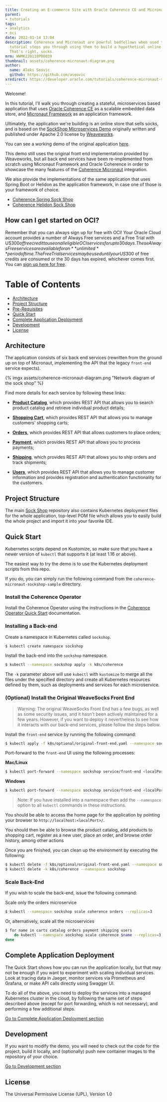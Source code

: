 ```yaml
---
title: Creating an E-commerce Site with Oracle Coherence CE and Micronaut
parent:
- tutorials
tags:
- analytics
- oci
date: 2022-01-14 13:04
description: Coherence and Micronaut are powrful bedfellows when used together. This
  tutorial steps you through using them to build a hypothetical online sock shop.
  That's right, socks.
mrm: WWMK220110P00039
thumbnail: assets/coherence-micronaut-diagram.png
author:
  name: Aleks Seovic
  github: https://github.com/aseovic
xredirect: https://developer.oracle.com/tutorials/coherence-micronaut-sock-shopp/
---
```

Welcome! 

In this tutorial, I'll walk you through creating a stateful, microservices based application that uses [Oracle Coherence CE](https://coherence.community/) as a scalable embedded data store, and [Micronaut Framework](https://micronaut.io/) as an application framework.

Ultimately, the application we're building is an online store that sells socks, and is based on the [SockShop Microservices Demo](https://microservices-demo.github.io) originally written and published under Apache 2.0 license by [Weaveworks](https://go.weave.works/socks).

You can see a working demo of the original application [here](http://socks.weave.works/).

This demo still uses the original front end implementation provided by Weaveworks, but all back end services have been re-implemented from scratch using Micronaut Framework and Oracle Coherence in order to showcase the many features of the [Coherence Micronaut](https://github.com/micronaut-projects/micronaut-coherence) integration.

We also provide the implementations of the same application that uses Spring Boot or Helidon
as the application framework, in case one of those is your framework of choice.

* [Coherence Spring Sock Shop](https://github.com/oracle/coherence-spring-sockshop-sample)
* [Coherence Helidon Sock Shop](https://github.com/oracle/coherence-helidon-sockshop-sample)

## How can I get started on OCI?

Remember that you can always sign up for free with OCI! Your Oracle Cloud account provides a number of Always Free services and a Free Trial with US$300 of free credit to use on all eligible OCI services for up to 30 days. These Always Free services are available for an **unlimited** period of time. The Free Trial services may be used until your US$300 of free credits are consumed or the 30 days has expired, whichever comes first. You can [sign up here for free](https://signup.cloud.oracle.com/).

# Table of Contents

* [Architecture](#architecture)
* [Project Structure](#project-structure)
* [Pre-Requisites](#pre-requisites)
* [Quick Start](#quick-start)
* [Complete Application Deployment](https://github.com/oracle/coherence-micronaut-sockshop-sample/blob/master/doc/complete-application-deployment.md)
* [Development](https://github.com/oracle/coherence-micronaut-sockshop-sample/blob/master/doc/development.md)
* [License](#license)

## Architecture

The application consists of six back end services (rewritten from the ground up on top of Micronaut, implementing the API that the legacy `front-end` service expects).

{% imgx assets/coherence-micronaut-diagram.png "Network diagram of the sock shop" %}

Find more details for each service by following these links:

- **[Product Catalog](https://github.com/oracle/coherence-micronaut-sockshop-sample/blob/master/catalog)**, which provides REST API that allows you to search product catalog and retrieve individual product details;

- **[Shopping Cart](https://github.com/oracle/coherence-micronaut-sockshop-sample/blob/master/carts)**, which provides REST API that allows you to manage customers' shopping carts;

- **[Orders](https://github.com/oracle/coherence-micronaut-sockshop-sample/blob/master/orders)**, which provides REST API that allows customers to place orders;

- **[Payment](https://github.com/oracle/coherence-micronaut-sockshop-sample/blob/master/payment)**, which provides REST API that allows you to process payments;

- **[Shipping](https://github.com/oracle/coherence-micronaut-sockshop-sample/blob/master/shipping)**, which provides REST API that allows you to ship orders and track shipments;

- **[Users](https://github.com/oracle/coherence-micronaut-sockshop-sample/blob/master/users)**, which provides REST API that allows you to manage customer information and provides registration and authentication functionality for the customers.

## Project Structure

The main [Sock Shop](https://github.com/oracle/coherence-micronaut-sockshop-sample/blob/master) repository also contains Kubernetes deployment files for the whole application, top-level POM file which allows you to easily build the whole project and import it into your favorite IDE.

## Quick Start

Kubernetes scripts depend on Kustomize, so make sure that you have a newer version of `kubectl` that supports it (at least 1.16 or above).

The easiest way to try the demo is to use the Kubernetes deployment scripts from this repo.

If you do, you can simply run the following command from the `coherence-micronaut-sockshop-sample` directory.

### Install the Coherence Operator

Install the Coherence Operator using the instructions in the [Coherence Operator Quick Start](https://oracle.github.io/coherence-operator/docs/latest/#/about/03_quickstart) documentation.

### Installing a Back-end

Create a namespace in Kubernetes called `sockshop`.

```bash
$ kubectl create namespace sockshop
```

Install the back-end into the `sockshop` namespace.

 ```bash
$ kubectl --namespace sockshop apply -k k8s/coherence 
 ```

The `-k` parameter above will use `kubectl` with `kustomize` to merge all the files under the specified directory and create all Kubernetes resources defined by them, such as deployments and services for each microservice.

### (Optional) Install the Original WeaveSocks Front End

> Warning: The original WeaveSocks Front End has a few bugs, as well as some security issues, and it hasn't been actively maintained for a few years. However, if you want to deploy it nevertheless to see how it interacts with our back-end services, please follow the steps below.

Install the `front-end` service by running the following command:

```bash
$ kubectl apply -f k8s/optional/original-front-end.yaml --namespace sockshop
```

Port-forward to the `front-end` UI using the following processes:

**Mac/Linux**

```bash
$ kubectl port-forward --namespace sockshop service/front-end <localPort>:80
```

**Windows**

```bash
$ kubectl port-forward --namespace sockshop service/front-end <localPort>:80
```

> Note: If you have installed into a namespace then add the `--namespace` option to all `kubectl` commands in these instructions.

You should be able to access the home page for the application by pointing your browser to `http://localhost:<localPort>/`.

You should then be able to browse the product catalog, add products to shopping cart, register as a new user, place an order, and browse order history, among other actions

Once you are finished, you can clean up the environment by executing the following:

```bash
$ kubectl delete -f k8s/optional/original-front-end.yaml --namespace sockshop
$ kubectl delete -k k8s/coherence --namespace sockshop
```

### Scale Back-End

If you wish to scale the back-end, issue the following command:

Scale only the orders microservice

```bash
$ kubectl --namespace sockshop scale coherence orders --replicas=3
```

Or, alternatively, scale all the microservices

```bash
$ for name in carts catalog orders payment shipping users
    do kubectl --namespace sockshop scale coherence $name --replicas=3
done
```

## Complete Application Deployment

The Quick Start shows how you can run the application locally, but that may not be enough if you want to experiment with scaling individual services. Look at tracing data in Jaeger, monitor services via Prometheus and Grafana, or make API calls directly using Swagger UI.

To do all of the above, you need to deploy the services into a managed Kubernetes cluster in the cloud, by following the same set of steps described above (except for port forwarding, which is not necessary), and performing a few additional steps.

[Go to Complete Application Deployment section](https://github.com/oracle/coherence-micronaut-sockshop-sample/blob/master/doc/complete-application-deployment.md)

## Development

If you want to modify the demo, you will need to check out the code for the project, build it
locally, and (optionally) push new container images to the repository of your choice.

[Go to Development section](https://github.com/oracle/coherence-micronaut-sockshop-sample/blob/master/doc/development.md)

## License

The Universal Permissive License (UPL), Version 1.0
